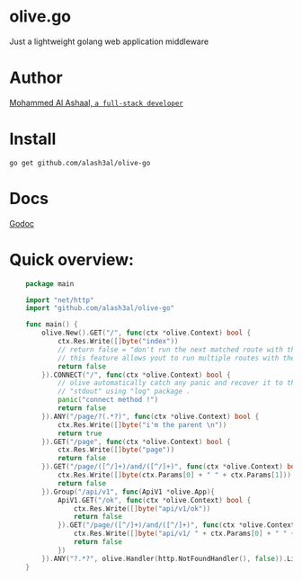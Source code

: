 # olive.go
Just a lightweight golang web application middleware

# Author
[Mohammed Al Ashaal, `a full-stack developer`](http://www.alash3al.xyz)


# Install
`go get github.com/alash3al/olive-go`

# Docs
[Godoc](http://godoc.org/github.com/alash3al/olive-go)

# Quick overview:
```go
	package main

	import "net/http"
	import "github.com/alash3al/olive-go"

	func main() {
		olive.New().GET("/", func(ctx *olive.Context) bool {
			ctx.Res.Write([]byte("index"))
			// return false = "don't run the next matched route with the same method and pattern if any"
			// this feature allows yout to run multiple routes with the same properties
			return false
		}).CONNECT("/", func(ctx *olive.Context) bool {
			// olive automatically catch any panic and recover it to the 
			// "stdout" using "log" package .
			panic("connect method !")
			return false
		}).ANY("/page/?(.*?)", func(ctx *olive.Context) bool {
			ctx.Res.Write([]byte("i'm the parent \n"))
			return true
		}).GET("/page", func(ctx *olive.Context) bool {
			ctx.Res.Write([]byte("page"))
			return false
		}).GET("/page/([^/]+)/and/([^/]+)", func(ctx *olive.Context) bool {
			ctx.Res.Write([]byte(ctx.Params[0] + " " + ctx.Params[1]))
			return false
		}).Group("/api/v1", func(ApiV1 *olive.App){
			ApiV1.GET("/ok", func(ctx *olive.Context) bool {
				ctx.Res.Write([]byte("api/v1/ok"))
				return false
			}).GET("/page/([^/]+)/and/([^/]+)", func(ctx *olive.Context) bool {
				ctx.Res.Write([]byte("api/v1/ " + ctx.Params[0] + " " + ctx.Params[1]))
				return false
			})
		}).ANY("?.*?", olive.Handler(http.NotFoundHandler(), false)).Listen(":80")
	}
```
